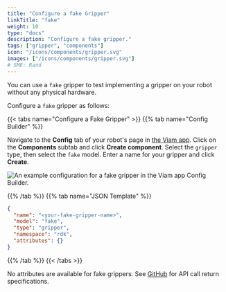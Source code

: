 ```yaml
---
title: "Configure a fake Gripper"
linkTitle: "fake"
weight: 10
type: "docs"
description: "Configure a fake gripper."
tags: ["gripper", "components"]
icon: "/icons/components/gripper.svg"
images: ["/icons/components/gripper.svg"]
# SME: Rand
---
```


You can use a `fake` gripper to test implementing a gripper on your robot without any physical hardware.

Configure a `fake` gripper as follows:

{{< tabs name="Configure a Fake Gripper" >}}
{{% tab name="Config Builder" %}}

Navigate to the **Config** tab of your robot's page in [the Viam app](https://app.viam.com).
Click on the **Components** subtab and click **Create component**.
Select the `gripper` type, then select the `fake` model.
Enter a name for your gripper and click **Create**.

![An example configuration for a fake gripper in the Viam app Config Builder.](/components/gripper/fake-gripper-ui-config.png)

{{% /tab %}}
{{% tab name="JSON Template" %}}

```json {class="line-numbers linkable-line-numbers"}
{
  "name": "<your-fake-gripper-name>",
  "model": "fake",
  "type": "gripper",
  "namespace": "rdk",
  "attributes": {}
}
```

{{% /tab %}}
{{< /tabs >}}

No attributes are available for fake grippers.
See [GitHub](https://github.com/viamrobotics/rdk/blob/main/components/gripper/fake/gripper.go) for API call return specifications.

